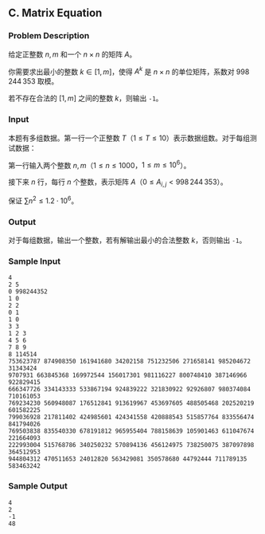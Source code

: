 ## C. Matrix Equation

### Problem Description

给定正整数 $n,m$ 和一个 $n\times n$ 的矩阵 $A$。

你需要求出最小的整数 $k\in [1,m]$，使得 $A^k$ 是 $n\times n$ 的单位矩阵，系数对 $998\,244\,353$ 取模。

若不存在合法的 $[1,m]$ 之间的整数 $k$，则输出 `-1`。

### Input

本题有多组数据。第一行一个正整数 $T$（$1\le T\le 10$）表示数据组数。对于每组测试数据：

第一行输入两个整数 $n,m$（$1\le n\le 1000$，$1\le m\le 10^6$）。

接下来 $n$ 行，每行 $n$ 个整数，表示矩阵 $A$（$0\le A_{i,j}<998\,244\,353$）。

保证 $\sum n^2 \le 1.2 \cdot 10^6$。

### Output

对于每组数据，输出一个整数，若有解输出最小的合法整数 $k$，否则输出 `-1`。

### Sample Input

```plain
4
2 5
0 998244352
1 0
2 2
0 1 
1 0
3 3
1 2 3
4 5 6
7 8 9
8 114514
753623787 874908350 161941680 34202158 751232506 271658141 985204672 31343424 
9707931 663845368 169972544 156017301 981116227 800748410 387146966 922829415 
666347726 334143333 533867194 924839222 321830922 92926807 980374084 710161053 
769234230 560948087 176512841 913619967 453697605 488505468 202520219 601582225 
799036928 217811402 424985601 424341558 420888543 515857764 833556474 841794026 
769503838 835540330 678191812 965955404 788158639 105901463 611047674 221664093 
222993004 515768786 340250232 570894136 456124975 738250075 387097898 364512953 
944804312 470511653 24012820 563429081 350578680 44792444 711789135 583463242
```

### Sample Output

```plain
4
2
-1
48
```

